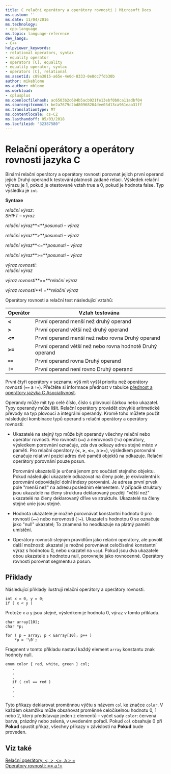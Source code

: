 ```yaml
---
title: C relační operátory a operátory rovnosti | Microsoft Docs
ms.custom: ''
ms.date: 11/04/2016
ms.technology:
- cpp-language
ms.topic: language-reference
dev_langs:
- C++
helpviewer_keywords:
- relational operators, syntax
- equality operator
- operators [C], equality
- equality operator, syntax
- operators [C], relational
ms.assetid: c89a3815-a65e-4e0d-8333-0e8dc7fdb30b
author: mikeblome
ms.author: mblome
ms.workload:
- cplusplus
ms.openlocfilehash: ac6503b2c684b5acb921fe13ebf0b0ca11adbf04
ms.sourcegitcommit: be2a7679c2bd80968204dee03d13ca961eaa31ff
ms.translationtype: MT
ms.contentlocale: cs-CZ
ms.lasthandoff: 05/03/2018
ms.locfileid: "32387580"
---
```

# <a name="c-relational-and-equality-operators"></a>Relační operátory a operátory rovnosti jazyka C
Binární relační operátory a operátory rovnosti porovnat jejich první operand jejich Druhý operand k testování platnosti zadané relaci. Výsledek relační výrazu je 1, pokud je otestované vztah true a 0, pokud je hodnota false. Typ výsledku je `int`.  
  
 **Syntaxe**  
  
 *relační výraz*:  
 *SHIFT – výraz*  
  
 *relační výraz***\<***posunutí – výraz*   
  
 *relační výraz***>***posunutí – výraz*   
  
 *relační výraz***\<=***posunutí – výraz*   
  
 *relační výraz***>=***posunutí – výraz*   
  
 *výraz rovnosti*:  
 *relační výraz*  
  
 *výraz rovnosti***==***relační výraz*   
  
 *výraz rovnosti***! =***relační výraz*   
  
 Operátory rovnosti a relační test následující vztahů:  
  
|Operátor|Vztah testována|  
|--------------|-------------------------|  
|**\<**|První operand menší než druhý operand|  
|**>**|První operand větší než druhý operand|  
|**\<=**|První operand menší než nebo rovna Druhý operand|  
|**>=**|První operand větší než nebo rovna hodnotě Druhý operand|  
|`==`|První operand rovna Druhý operand|  
|`!=`|První operand není rovno Druhý operand|  
  
 První čtyři operátory v seznamu výš mít vyšší prioritu než operátory rovnosti (`==` a `!=`). Přečtěte si informace přednost v tabulce [přednost a operátory jazyka C Asociativnost](../c-language/precedence-and-order-of-evaluation.md).  
  
 Operandy může mít typ celé číslo, číslo s plovoucí čárkou nebo ukazatel. Typy operandy může lišit. Relační operátory provádět obvyklé aritmetické převody na typ plovoucí a integrální operandy. Kromě toho můžete použít následující kombinace typů operand s relační operátory a operátory rovnosti:  
  
-   Ukazatelé na stejný typ může být operandy všechny relační nebo operátor rovnosti. Pro rovnosti (`==`) a nerovnosti (`!=`) operátory, výsledkem porovnání označuje, zda dva odkazy adres stejné místo v paměti. Pro relační operátory (**\<**, **>**, **\<**=, a **>**=), výsledkem porovnání označuje relativní pozici adres dvě paměti objektů na odkazuje. Relační operátory porovnání pouze posun.  
  
     Porovnání ukazatelů je určená jenom pro součástí stejného objektu. Pokud následující ukazatele odkazovat na členy pole, je ekvivalentní k porovnání odpovídající dolní indexy porovnání. Je adresa první prvek pole "menší než" na adresu posledním elementem. V případě struktury jsou ukazatelé na členy struktura deklarovaný později "větší než" ukazatelé na členy deklarovaný dříve ve struktuře. Ukazatelé na členy stejné unie jsou stejné.  
  
-   Hodnota ukazatele je možné porovnávat konstantní hodnotu 0 pro rovnosti (`==`) nebo nerovnosti (`!=`). Ukazatel s hodnotou 0 se označuje jako "null" ukazatel; To znamená ho neodkazuje na platný paměti umístění.  
  
-   Operátory rovnosti stejným pravidlům jako relační operátory, ale povolit další možnosti: ukazatel je možné porovnávat celočíselné konstantní výraz s hodnotou 0, nebo ukazatel na `void`. Pokud jsou dva ukazatele obou ukazatelé s hodnotou null, porovnejte jako rovnocenné. Operátory rovnosti porovnat segmentu a posun.  
  
## <a name="examples"></a>Příklady  
 Následující příklady ilustrují relační operátory a operátory rovnosti.  
  
```  
int x = 0, y = 0;  
if ( x < y )  
```  
  
 Protože `x` a `y` jsou stejné, výsledkem je hodnota 0, výraz v tomto příkladu.  
  
```  
char array[10];  
char *p;  
  
for ( p = array; p < &array[10]; p++ )  
    *p = '\0';  
```  
  
 Fragment v tomto příkladu nastaví každý element `array` konstantu znak hodnoty null.  
  
```  
enum color { red, white, green } col;  
   .  
   .  
   .  
   if ( col == red )  
   .  
   .  
   .  
```  
  
 Tyto příkazy deklarovat proměnnou výčtu s názvem `col` ke značce `color`. V každém okamžiku může obsahovat proměnné celočíselnou hodnotu 0, 1 nebo 2, který představuje jeden z elementů – výčet sady `color`: červená barva, prázdný nebo zelená, v uvedeném pořadí. Pokud `col` obsahuje 0 při **Pokud** spustit příkaz, všechny příkazy v závislosti na **Pokud** bude proveden.  
  
## <a name="see-also"></a>Viz také  
 [Relační operátory: \<, >, \<=, a > =](../cpp/relational-operators-equal-and-equal.md)   
 [Operátory rovnosti: == a !=](../cpp/equality-operators-equal-equal-and-exclpt-equal.md)